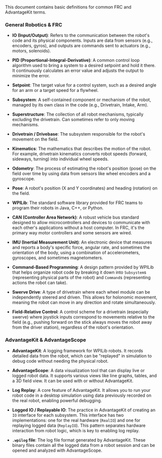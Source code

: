 This document contains basic definitions for common FRC and AdvantageKit terms.

### General Robotics & FRC

- **IO (Input/Output)**: Refers to the communication between the robot's code and its physical components. Inputs are data from sensors (e.g., encoders, gyros), and outputs are commands sent to actuators (e.g., motors, solenoids).

- **PID (Proportional-Integral-Derivative)**: A common control loop algorithm used to bring a system to a desired setpoint and hold it there. It continuously calculates an error value and adjusts the output to minimize the error.

- **Setpoint**: The target value for a control system, such as a desired angle for an arm or a target speed for a flywheel.

- **Subsystem**: A self-contained component or mechanism of the robot, managed by its own class in the code (e.g., Drivetrain, Intake, Arm).

- **Superstructure**: The collection of all robot mechanisms, typically excluding the drivetrain. Can sometimes refer to only moving mechanisms.

- **Drivetrain / Drivebase**: The subsystem responsible for the robot's movement on the field.

- **Kinematics**: The mathematics that describes the motion of the robot. For example, drivetrain kinematics converts robot speeds (forward, sideways, turning) into individual wheel speeds.

- **Odometry**: The process of estimating the robot's position (pose) on the field over time by using data from sensors like wheel encoders and a gyroscope.

- **Pose**: A robot's position (X and Y coordinates) and heading (rotation) on the field.

- **WPILib**: The standard software library provided for FRC teams to program their robots in Java, C++, or Python.

- **CAN (Controller Area Network)**: A robust vehicle bus standard designed to allow microcontrollers and devices to communicate with each other's applications without a host computer. In FRC, it's the primary way motor controllers and some sensors are wired.

- **IMU (Inertial Measurement Unit)**: An electronic device that measures and reports a body's specific force, angular rate, and sometimes the orientation of the body, using a combination of accelerometers, gyroscopes, and sometimes magnetometers.

- **Command-Based Programming**: A design pattern provided by WPILib that helps organize robot code by breaking it down into `Subsystem`s (representing physical parts of the robot) and `Command`s (representing actions the robot can take).

- **Swerve Drive**: A type of drivetrain where each wheel module can be independently steered and driven. This allows for holonomic movement, meaning the robot can move in any direction and rotate simultaneously.

- **Field-Relative Control**: A control scheme for a drivetrain (especially swerve) where joystick inputs correspond to movements relative to the field (e.g., pushing forward on the stick always moves the robot away from the driver station), regardless of the robot's orientation.

### AdvantageKit & AdvantageScope

- **AdvantageKit**: A logging framework for WPILib robots. It records detailed data from the robot, which can be "replayed" in simulation to debug code without needing the physical robot.

- **AdvantageScope**: A data visualization tool that can display live or logged robot data. It supports various views like line graphs, tables, and a 3D field view. It can be used with or without AdvantageKit.

- **Log Replay**: A core feature of AdvantageKit. It allows you to run your robot code in a desktop simulation using data previously recorded on the real robot, enabling powerful debugging.

- **Logged IO / Replayable IO**: The practice in AdvantageKit of creating an `IO` interface for each subsystem. This interface has two implementations: one for the real hardware (`RealIO`) and one for replaying logged data (`ReplayIO`). This pattern separates hardware interaction from robot logic, which is key to enabling log replay.

- **`.wpilog` file**: The log file format generated by AdvantageKit. These binary files contain all the logged data from a robot session and can be opened and analyzed with AdvantageScope.
